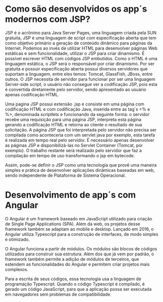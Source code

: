 # Como são desenvolvidos os app´s modernos com JSP?

JSP é o acrônimo para Java Server Pages, uma linguagem criada pela SUN gratuita, JSP é uma linguagem de script com especificação aberta que tem como objetivo primário a geração de conteúdo dinâmico para páginas da Internet. Podemos ao invés de utilizar HTML para desenvolver páginas Web estáticas e sem funcionalidade, utilizar o JSP para criar dinamismo. É possível escrever HTML com códigos JSP embutidos. Como o HTML é uma linguagem estática, o JSP será o responsável por criar dinamismo. Por ser gratuita e possuir especificação aberta possui diversos servidores que suportam a linguagem, entre eles temos: Tomcat, GlassFish, JBoss, entre outros. O JSP necessita de servidor para funcionar por ser uma linguagem Server-side script, o usuário não consegue ver a codificação JSP, pois esta é convertida diretamente pelo servidor, sendo apresentado ao usuário apenas codificação HTML.

Uma pagina JSP possui extensão .jsp e consiste em uma página com codificação HTML e com codificação Java, inserida entre as tag´s <% e %>, denominada scriptlets e funcionando da seguinte forma: o servidor recebe uma requisição para uma página JSP, interpreta esta página gerando a codificação HTML e retorna ao cliente o resultado de sua solicitação. A página JSP que foi interpretada pelo servidor não precisa ser compilada como aconteceria com um servlet java por exemplo, esta tarefa é realizada em tempo real pelo servidor. É necessário apenas desenvolver as páginas JSP e disponibilizá-las no Servlet Container (Tomcat, por exemplo). O trabalho restante será realizado pelo servidor que faz a compilação em tempo de uso transformando o jsp em bytecode.

Assim, pode-se definir o JSP como uma tecnologia que provê uma maneira simples e prática de desenvolver aplicações dinâmicas baseadas em web, sendo independente de Plataforma de Sistema Operacional.

# Desenvolvimento de app´s com Angular

O Angular é um framework baseado em JavaScript utilizado para criação de Single Page Applications (SPA). Além da web, os projetos desse framework também se adaptam ao mobile e desktop. Lançado em 2016, o Angular utiliza Typescript para a construção de interfaces, de modo simples e otimizado.

O Angular funciona a partir de módulos. Os módulos são blocos de códigos utilizados para construir sua estrutura. Além dos que já vem por padrão, o framework também permite a adição de módulos de terceiros, que estendem as funcionalidades do Angular e permitem criar projetos mais complexos.

Para a escrita de seus códigos, essa tecnologia usa a linguagem de programação Typescript. Quando o código Typescript é compilado, é gerado um código JavaScript, para que a aplicação possa ser executada em navegadores sem problemas de compatibilidade.